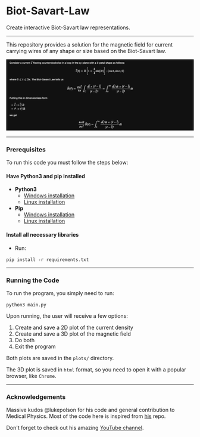 # Biot-Savart-Law
Create interactive Biot-Savart law representations.

---
This repository provides a solution for the magnetic field for current carrying wires of any shape or size based on the 
Biot-Savart law.

![img.png](resources/img.png)

---
### Prerequisites

To run this code you must follow the steps below: 

#### Have Python3 and pip installed

- **Python3**
  - [Windows installation](https://www.python.org/downloads/windows/)
  - [Linux installation](https://www.python.org/downloads/source/)
- **Pip** 
  - [Windows installation](https://phoenixnap.com/kb/install-pip-windows)
  - [Linux installation](https://www.odoo.com/forum/help-1/how-to-install-pip-in-python-3-on-ubuntu-18-04-167715)

#### Install all necessary libraries

- Run:
```
pip install -r requirements.txt 
```

---

### Running the Code

To run the program, you simply need to run:
```
python3 main.py
```

Upon running, the user will receive a few options: 
1. Create and save a 2D plot of the current density
2. Create and save a 3D plot of the magnetic field
3. Do both
4. Exit the program

Both plots are saved in the `plots/` directory.

The 3D plot is saved in `html` format, so you need to open it with a popular browser, like `Chrome`.

---

### Acknowledgements

Massive kudos @lukepolson for his code and general contribution to Medical Physics.
Most of the code here is inspired from [his](https://github.com/lukepolson/youtube_channel) repo.

Don't forget to check out his amazing [YouTube channel](https://www.youtube.com/@MrPSolver).
